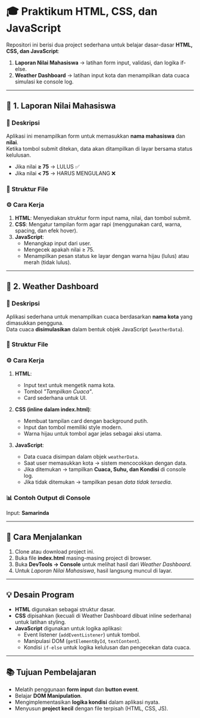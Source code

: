 # 🎓 Praktikum HTML, CSS, dan JavaScript

Repositori ini berisi dua project sederhana untuk belajar dasar-dasar **HTML, CSS, dan JavaScript**:

1. **Laporan Nilai Mahasiswa** → latihan form input, validasi, dan logika if-else.  
2. **Weather Dashboard** → latihan input kota dan menampilkan data cuaca simulasi ke console log.

---

## 📌 1. Laporan Nilai Mahasiswa

### 📖 Deskripsi
Aplikasi ini menampilkan form untuk memasukkan **nama mahasiswa** dan **nilai**.  
Ketika tombol submit ditekan, data akan ditampilkan di layar bersama status kelulusan.  

- Jika nilai **≥ 75** → LULUS ✅  
- Jika nilai **< 75** → HARUS MENGULANG ❌  

### 📂 Struktur File

### ⚙️ Cara Kerja
1. **HTML**: Menyediakan struktur form input nama, nilai, dan tombol submit.  
2. **CSS**: Mengatur tampilan form agar rapi (menggunakan card, warna, spacing, dan efek hover).  
3. **JavaScript**:  
   - Menangkap input dari user.  
   - Mengecek apakah nilai ≥ 75.  
   - Menampilkan pesan status ke layar dengan warna hijau (lulus) atau merah (tidak lulus).  

---

## 📌 2. Weather Dashboard

### 📖 Deskripsi
Aplikasi sederhana untuk menampilkan cuaca berdasarkan **nama kota** yang dimasukkan pengguna.  
Data cuaca **disimulasikan** dalam bentuk objek JavaScript (`weatherData`).  

### 📂 Struktur File

### ⚙️ Cara Kerja
1. **HTML**:  
   - Input text untuk mengetik nama kota.  
   - Tombol *"Tampilkan Cuaca"*.  
   - Card sederhana untuk UI.  

2. **CSS (inline dalam index.html)**:  
   - Membuat tampilan card dengan background putih.  
   - Input dan tombol memiliki style modern.  
   - Warna hijau untuk tombol agar jelas sebagai aksi utama.  

3. **JavaScript**:  
   - Data cuaca disimpan dalam objek `weatherData`.  
   - Saat user memasukkan kota → sistem mencocokkan dengan data.  
   - Jika ditemukan → tampilkan **Cuaca, Suhu, dan Kondisi** di console log.  
   - Jika tidak ditemukan → tampilkan pesan *data tidak tersedia*.  

### 📊 Contoh Output di Console
Input: **Samarinda**  

---

## 🚀 Cara Menjalankan
1. Clone atau download project ini.  
2. Buka file **index.html** masing-masing project di browser.  
3. Buka **DevTools → Console** untuk melihat hasil dari *Weather Dashboard*.  
4. Untuk *Laporan Nilai Mahasiswa*, hasil langsung muncul di layar.  

---

## 💡 Desain Program
- **HTML** digunakan sebagai struktur dasar.  
- **CSS** dipisahkan (kecuali di Weather Dashboard dibuat inline sederhana) untuk latihan styling.  
- **JavaScript** digunakan untuk logika aplikasi:  
  - Event listener (`addEventListener`) untuk tombol.  
  - Manipulasi DOM (`getElementById`, `textContent`).  
  - Kondisi `if-else` untuk logika kelulusan dan pengecekan data cuaca.  

---

## 📚 Tujuan Pembelajaran
- Melatih penggunaan **form input** dan **button event**.  
- Belajar **DOM Manipulation**.  
- Mengimplementasikan **logika kondisi** dalam aplikasi nyata.  
- Menyusun **project kecil** dengan file terpisah (HTML, CSS, JS).  
